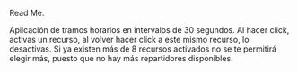 Read Me.

Aplicación de tramos horarios en intervalos de 30 segundos.
Al hacer click, activas un recurso, al volver hacer click a este mismo recurso, lo desactivas.
Si ya existen más de 8 recursos activados no se te permitirá elegir más, puesto que no hay más repartidores disponibles.
